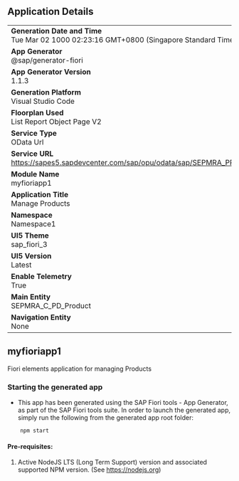 ## Application Details
|               |
| ------------- |
|**Generation Date and Time**<br>Tue Mar 02 1000 02:23:16 GMT+0800 (Singapore Standard Time)|
|**App Generator**<br>@sap/generator-fiori|
|**App Generator Version**<br>1.1.3|
|**Generation Platform**<br>Visual Studio Code|
|**Floorplan Used**<br>List Report Object Page V2|
|**Service Type**<br>OData Url|
|**Service URL**<br>https://sapes5.sapdevcenter.com/sap/opu/odata/sap/SEPMRA_PROD_MAN/
|**Module Name**<br>myfioriapp1|
|**Application Title**<br>Manage Products|
|**Namespace**<br>Namespace1|
|**UI5 Theme**<br>sap_fiori_3|
|**UI5 Version**<br>Latest|
|**Enable Telemetry**<br>True|
|**Main Entity**<br>SEPMRA_C_PD_Product|
|**Navigation Entity**<br>None|

## myfioriapp1

Fiori elements application for managing Products

### Starting the generated app

-   This app has been generated using the SAP Fiori tools - App Generator, as part of the SAP Fiori tools suite.  In order to launch the generated app, simply run the following from the generated app root folder:

```
    npm start
```


#### Pre-requisites:

1. Active NodeJS LTS (Long Term Support) version and associated supported NPM version.  (See https://nodejs.org)


